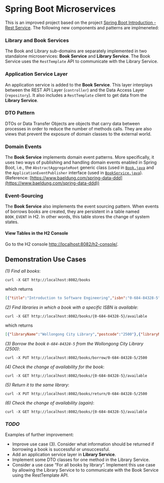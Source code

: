 # Spring Boot Microservices

This is an improved project based on
the project [Spring Boot Introduction - Rest Service](https://github.com/gxshub/rest-services-with-spring-v2).
The following new components and patterns are implmeneted:

### __Library and Book Services__
The Book and Library sub-domains are separately implemented in two standalone microservices:
__Book Service__ and __Library Service__. The Book Service uses the `RestTemplate`
API to communicate with the Library Service.

### Application Service Layer
An application service is added to the __Book Service__.
This layer interplays between the REST API Layer (`controller`) and
the Data Access Layer (`repository`).
It also includes a `RestTemplate` client to get data
from the __Library Service__.

### DTO Pattern
DTOs or Data Transfer Objects are objects that carry data
between processes in order to reduce the number of methods
calls. They are also views that prevent the exposure of
domain classes to the external world.

### Domain Events
The __Book Service__ implements domain event patterns. 
More specifically, it uses two ways of publishing and handling domain events
enabled in Spring Boot, i.e.,
the `AbstractAggregateRoot` generic class
(used in [`Book.java`](./book-service/src/main/java/csci318/demo/model/Book.java) and
the `ApplicationEventPublisher` interface
(used in [`BookService.java`](./book-service/src/main/java/csci318/demo/service/BookService.java)).
(Reference: [https://www.baeldung.com/spring-data-ddd](https://www.baeldung.com/spring-data-ddd))

### Event-Sourcing

The __Book Service__ also implements the event sourcing pattern.
When events of borrows books are created, they are persistent in a table named `BOOK_EVENT` in H2.
In other words, this table stores the change of system states.

#### View Tables in the H2 Console
<!--
Add the following two lines to `src/main/resources/application.properties`:
```properties
spring.h2.console.enabled=true
spring.datasource.url=jdbc:h2:mem:testdb
```
-->
Go to the H2 console [http://localhost:8082/h2-console/](http://localhost:8082/h2-console/).
<!-- To log on, change the value in the `JDBC URL` entry to 
`jdbc:h2:mem:testdb`. 
Compare the `BOOK` table and the `BOOK_EVENT` table (which is
considered as an event store).-->



## Demonstration Use Cases
_(1) Find all books_:
```shell
curl -X GET http://localhost:8082/books
```
which returns
```json
[{"title":"Introduction to Software Engineering","isbn":"0-684-84328-5"},{"title":"Domain Drive Design","isbn":"93-86954-21-4"}]
```

_(2) Find libraries in which a book with a specific ISBN is available_:
```shell
curl -X GET http://localhost:8082/books/{0-684-84328-5}/available
```
which returns
```json
[{"libraryName":"Wollongong City Library","postcode":"2500"},{"libraryName":"UOW Library","postcode":"2522"}]
```

_(3) Borrow the book `0-684-84328-5` from the Wollongong City Library (2500)_:
```shell
curl -X PUT http://localhost:8082/books/borrow/0-684-84328-5/2500
```
_(4) Check the change of availability for the book_:
```shell
curl -X GET http://localhost:8082/books/{0-684-84328-5}/available
```
_(5) Return it to the same library_:
```shell
curl -X PUT http://localhost:8082/books/return/0-684-84328-5/2500
```
_(6) Check the change of availability (again)_:
```shell
curl -X GET http://localhost:8082/books/{0-684-84328-5}/available
```

### _TODO_
Examples of further improvement:
- Improve use case (3). Consider what information should be returned 
if borrowing a book is successful or unsuccessful.
- Add an application service layer in __Library Service__.
- Implement some DTO classes for one method in the Library Service.
- Consider a use case “For all books by library”. Implement this use case by allowing the Library Service to 
to communicate with the Book Service using the RestTemplate API.

<!---
_TODO._
When borrowing a book which is not available in the library
(i.e., performing step (1) two consecutive times), an event is not
created in the `BOOK_EVENT` event store.
This is correct as the unsuccessful request does not change the system state.
However, information should be returned to the customer to indicate the (un)successful
book borrowing request.
For this purpose,
implement a DTO object as the return of the PUT request used in step (1).

--->
